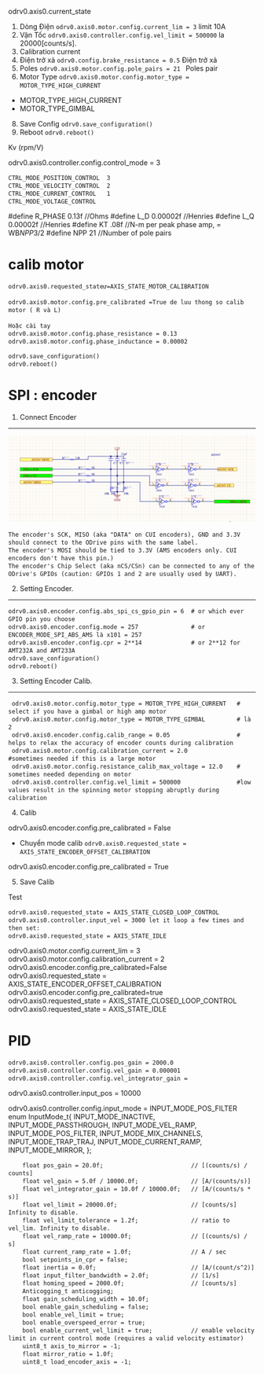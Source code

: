 odrv0.axis0.current_state


1. Dòng Điện ```odrv0.axis0.motor.config.current_lim = 3``` limit 10A
2. Vận Tốc ```odrv0.axis0.controller.config.vel_limit = 500000``` la 20000[counts/s].
3. Calibration current
4. Điện trở xả ```odrv0.config.brake_resistance = 0.5``` Điện trở xả 
5. Poles ```odrv0.axis0.motor.config.pole_pairs = 21 ``` Poles pair
6. Motor Type ```odrv0.axis0.motor.config.motor_type = MOTOR_TYPE_HIGH_CURRENT```

- MOTOR_TYPE_HIGH_CURRENT
- MOTOR_TYPE_GIMBAL

8. Save Config ```odrv0.save_configuration() ```
9. Reboot ```odrv0.reboot()```




Kv (rpm/V)

odrv0.axis0.controller.config.control_mode = 3
```
CTRL_MODE_POSITION_CONTROL  3
CTRL_MODE_VELOCITY_CONTROL  2
CTRL_MODE_CURRENT_CONTROL   1
CTRL_MODE_VOLTAGE_CONTROL 
```

#define R_PHASE 0.13f           //Ohms
#define L_D 0.00002f            //Henries
#define L_Q 0.00002f            //Henries
#define KT .08f                 //N-m per peak phase amp, = WB*NPP*3/2
#define NPP 21                  //Number of pole pairs



# calib motor 

```
odrv0.axis0.requested_stateư=AXIS_STATE_MOTOR_CALIBRATION 

odrv0.axis0.motor.config.pre_calibrated =True de luu thong so calib motor ( R và L)

Hoặc cài tay
odrv0.axis0.motor.config.phase_resistance = 0.13
odrv0.axis0.motor.config.phase_inductance = 0.00002
```
```
odrv0.save_configuration()
odrv0.reboot()
```

# SPI : encoder

1. Connect Encoder
-----------
![Connect by 7414](odrive.png)
```
The encoder's SCK, MISO (aka "DATA" on CUI encoders), GND and 3.3V should connect to the ODrive pins with the same label.
The encoder's MOSI should be tied to 3.3V (AMS encoders only. CUI encoders don't have this pin.)
The encoder's Chip Select (aka nCS/CSn) can be connected to any of the ODrive's GPIOs (caution: GPIOs 1 and 2 are usually used by UART).
```

2. Setting Encoder.
---------

```
odrv0.axis0.encoder.config.abs_spi_cs_gpio_pin = 6  # or which ever GPIO pin you choose
odrv0.axis0.encoder.config.mode = 257               # or ENCODER_MODE_SPI_ABS_AMS là x101 = 257
odrv0.axis0.encoder.config.cpr = 2**14              # or 2**12 for AMT232A and AMT233A
odrv0.save_configuration()
odrv0.reboot()
```

3. Setting Encoder Calib.
-----------


```
 odrv0.axis0.motor.config.motor_type = MOTOR_TYPE_HIGH_CURRENT   # select if you have a gimbal or high amp motor
 odrv0.axis0.motor.config.motor_type = MOTOR_TYPE_GIMBAL         # là 2
 odrv0.axis0.encoder.config.calib_range = 0.05                   # helps to relax the accuracy of encoder counts during calibration
 odrv0.axis0.motor.config.calibration_current = 2.0             #sometimes needed if this is a large motor
 odrv0.axis0.motor.config.resistance_calib_max_voltage = 12.0    # sometimes needed depending on motor
 odrv0.axis0.controller.config.vel_limit = 500000                #low values result in the spinning motor stopping abruptly during calibration
```

4. Calib

 odrv0.axis0.encoder.config.pre_calibrated = False
- Chuyển mode calib ```odrv0.axis0.requested_state = AXIS_STATE_ENCODER_OFFSET_CALIBRATION```

 odrv0.axis0.encoder.config.pre_calibrated = True 

5. Save Calib

Test

```
odrv0.axis0.requested_state = AXIS_STATE_CLOSED_LOOP_CONTROL
odrv0.axis0.controller.input_vel = 3000 let it loop a few times and then set:
odrv0.axis0.requested_state = AXIS_STATE_IDLE
```



odrv0.axis0.motor.config.current_lim = 3
odrv0.axis0.motor.config.calibration_current = 2
odrv0.axis0.encoder.config.pre_calibrated=False
odrv0.axis0.requested_state = AXIS_STATE_ENCODER_OFFSET_CALIBRATION
odrv0.axis0.encoder.config.pre_calibrated=true
odrv0.axis0.requested_state = AXIS_STATE_CLOSED_LOOP_CONTROL 
odrv0.axis0.requested_state = AXIS_STATE_IDLE 

# PID



```
odrv0.axis0.controller.config.pos_gain = 2000.0 
odrv0.axis0.controller.config.vel_gain = 0.000001
odrv0.axis0.controller.config.vel_integrator_gain = 
```
odrv0.axis0.controller.input_pos = 10000


odrv0.axis0.controller.config.input_mode = INPUT_MODE_POS_FILTER
    enum InputMode_t{
        INPUT_MODE_INACTIVE,
        INPUT_MODE_PASSTHROUGH,
        INPUT_MODE_VEL_RAMP,
        INPUT_MODE_POS_FILTER,
        INPUT_MODE_MIX_CHANNELS,
        INPUT_MODE_TRAP_TRAJ,
        INPUT_MODE_CURRENT_RAMP,
        INPUT_MODE_MIRROR,
    };

		float pos_gain = 20.0f;                         // [(counts/s) / counts]
        float vel_gain = 5.0f / 10000.0f;               // [A/(counts/s)]
        float vel_integrator_gain = 10.0f / 10000.0f;   // [A/(counts/s * s)]
        float vel_limit = 20000.0f;                     // [counts/s] Infinity to disable.
        float vel_limit_tolerance = 1.2f;               // ratio to vel_lim. Infinity to disable.
        float vel_ramp_rate = 10000.0f;                 // [(counts/s) / s]
        float current_ramp_rate = 1.0f;                 // A / sec
        bool setpoints_in_cpr = false;
        float inertia = 0.0f;                           // [A/(count/s^2)]
        float input_filter_bandwidth = 2.0f;            // [1/s]
        float homing_speed = 2000.0f;                   // [counts/s]
        Anticogging_t anticogging;
        float gain_scheduling_width = 10.0f;
        bool enable_gain_scheduling = false;
        bool enable_vel_limit = true;
        bool enable_overspeed_error = true;
        bool enable_current_vel_limit = true;           // enable velocity limit in current control mode (requires a valid velocity estimator)
        uint8_t axis_to_mirror = -1;
        float mirror_ratio = 1.0f;
        uint8_t load_encoder_axis = -1;     
